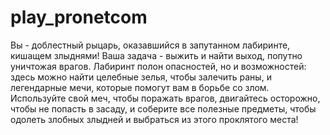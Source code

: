 # play_pronetcom
Вы - доблестный рыцарь, оказавшийся в запутанном лабиринте, кишащем злыднями! Ваша задача - выжить и найти выход, попутно уничтожая врагов. Лабиринт полон опасностей, но и возможностей: здесь можно найти целебные зелья, чтобы залечить раны, и легендарные мечи, которые помогут вам в борьбе со злом. Используйте свой меч, чтобы поражать врагов, двигайтесь осторожно, чтобы не попасть в засаду, и соберите все полезные предметы, чтобы одолеть злобных злыдней и выбраться из этого проклятого места!
